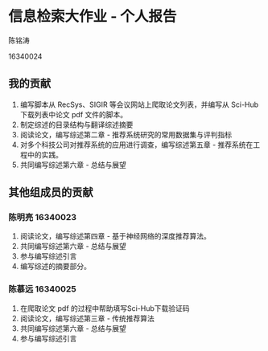# 信息检索大作业 - 个人报告

陈铭涛

16340024

## 我的贡献

1. 编写脚本从 RecSys、SIGIR 等会议网站上爬取论文列表，并编写从 Sci-Hub 下载列表中论文 pdf 文件的脚本。
2. 制定综述的目录结构与翻译综述摘要
3. 阅读论文，编写综述第二章 - 推荐系统研究的常用数据集与评判指标
4. 对多个科技公司对推荐系统的应用进行调查，编写综述第五章 - 推荐系统在工程中的实践。
5. 共同编写综述第六章 - 总结与展望

## 其他组成员的贡献

### 陈明亮 16340023

1. 阅读论文，编写综述第四章 - 基于神经网络的深度推荐算法。
2. 共同编写综述第六章 - 总结与展望
3. 参与编写综述引言
4. 编写综述的摘要部分。

### 陈慕远 16340025

1. 在爬取论文 pdf 的过程中帮助填写Sci-Hub下载验证码
2. 阅读论文，编写综述第三章 - 传统推荐算法
3. 共同编写综述第六章 - 总结与展望
4. 参与编写综述引言


